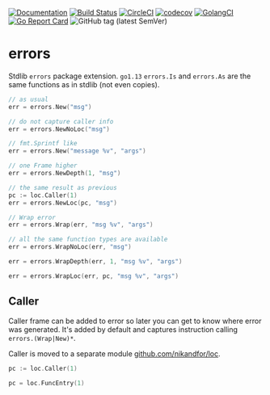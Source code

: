 [![Documentation](https://pkg.go.dev/badge/github.com/nikandfor/errors)](https://pkg.go.dev/github.com/nikandfor/errors?tab=doc)
[![Build Status](https://travis-ci.com/nikandfor/errors.svg?branch=master)](https://travis-ci.com/nikandfor/errors)
[![CircleCI](https://circleci.com/gh/nikandfor/errors.svg?style=svg)](https://circleci.com/gh/nikandfor/errors)
[![codecov](https://codecov.io/gh/nikandfor/errors/branch/master/graph/badge.svg)](https://codecov.io/gh/nikandfor/errors)
[![GolangCI](https://golangci.com/badges/github.com/nikandfor/errors.svg)](https://golangci.com/r/github.com/nikandfor/errors)
[![Go Report Card](https://goreportcard.com/badge/github.com/nikandfor/errors)](https://goreportcard.com/report/github.com/nikandfor/errors)
![GitHub tag (latest SemVer)](https://img.shields.io/github/v/tag/nikandfor/errors?sort=semver)

# errors

Stdlib `errors` package extension. `go1.13` `errors.Is` and `errors.As` are the same functions as in stdlib (not even copies).

```go
// as usual
err = errors.New("msg")

// do not capture caller info
err = errors.NewNoLoc("msg")

// fmt.Sprintf like
err = errors.New("message %v", "args")

// one Frame higher
err = errors.NewDepth(1, "msg")

// the same result as previous
pc := loc.Caller(1)
err = errors.NewLoc(pc, "msg")

// Wrap error
err = errors.Wrap(err, "msg %v", "args")

// all the same function types are available
err = errors.WrapNoLoc(err, "msg")

err = errors.WrapDepth(err, 1, "msg %v", "args")

err = errors.WrapLoc(err, pc, "msg %v", "args")
```

## Caller

Caller frame can be added to error so later you can get to know where error was generated. It's added by default and captures instruction calling `errors.(Wrap|New)*`.

Caller is moved to a separate module [github.com/nikandfor/loc](https://github.com/nikandfor/loc).

```go
pc := loc.Caller(1)

pc = loc.FuncEntry(1)
```
